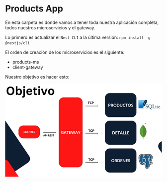 # Products App

En esta carpeta es donde vamos a tener toda nuestra aplicación completa, todos nuestros microservicios y el gateway.

Lo primero es actualizar el `Nest CLI` a la última versión: `npm install -g @nestjs/cli`

El orden de creación de los microservicios es el siguiente:

- products-ms
- client-gateway

Nuestro objetivo es hacer esto:

![alt Objetivo](./images/Objetivo.png)
